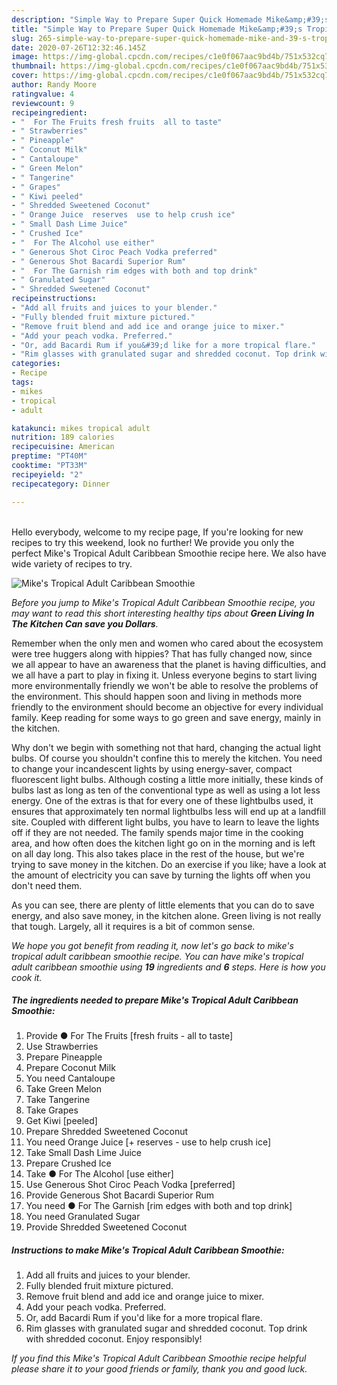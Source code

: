 ```yaml
---
description: "Simple Way to Prepare Super Quick Homemade Mike&amp;#39;s Tropical Adult Caribbean Smoothie"
title: "Simple Way to Prepare Super Quick Homemade Mike&amp;#39;s Tropical Adult Caribbean Smoothie"
slug: 265-simple-way-to-prepare-super-quick-homemade-mike-and-39-s-tropical-adult-caribbean-smoothie
date: 2020-07-26T12:32:46.145Z
image: https://img-global.cpcdn.com/recipes/c1e0f067aac9bd4b/751x532cq70/mikes-tropical-adult-caribbean-smoothie-recipe-main-photo.jpg
thumbnail: https://img-global.cpcdn.com/recipes/c1e0f067aac9bd4b/751x532cq70/mikes-tropical-adult-caribbean-smoothie-recipe-main-photo.jpg
cover: https://img-global.cpcdn.com/recipes/c1e0f067aac9bd4b/751x532cq70/mikes-tropical-adult-caribbean-smoothie-recipe-main-photo.jpg
author: Randy Moore
ratingvalue: 4
reviewcount: 9
recipeingredient:
- "  For The Fruits fresh fruits  all to taste"
- " Strawberries"
- " Pineapple"
- " Coconut Milk"
- " Cantaloupe"
- " Green Melon"
- " Tangerine"
- " Grapes"
- " Kiwi peeled"
- " Shredded Sweetened Coconut"
- " Orange Juice  reserves  use to help crush ice"
- " Small Dash Lime Juice"
- " Crushed Ice"
- "  For The Alcohol use either"
- " Generous Shot Ciroc Peach Vodka preferred"
- " Generous Shot Bacardi Superior Rum"
- "  For The Garnish rim edges with both and top drink"
- " Granulated Sugar"
- " Shredded Sweetened Coconut"
recipeinstructions:
- "Add all fruits and juices to your blender."
- "Fully blended fruit mixture pictured."
- "Remove fruit blend and add ice and orange juice to mixer."
- "Add your peach vodka. Preferred."
- "Or, add Bacardi Rum if you&#39;d like for a more tropical flare."
- "Rim glasses with granulated sugar and shredded coconut. Top drink with shredded coconut. Enjoy responsibly!"
categories:
- Recipe
tags:
- mikes
- tropical
- adult

katakunci: mikes tropical adult 
nutrition: 189 calories
recipecuisine: American
preptime: "PT40M"
cooktime: "PT33M"
recipeyield: "2"
recipecategory: Dinner

---
```

<br>
Hello everybody, welcome to my recipe page, If you're looking for new recipes to try this weekend, look no further! We provide you only the perfect Mike&#39;s Tropical Adult Caribbean Smoothie recipe here. We also have wide variety of recipes to try.
<br>


![Mike&#39;s Tropical Adult Caribbean Smoothie](https://img-global.cpcdn.com/recipes/c1e0f067aac9bd4b/751x532cq70/mikes-tropical-adult-caribbean-smoothie-recipe-main-photo.jpg)

<i>Before you jump to Mike&#39;s Tropical Adult Caribbean Smoothie recipe, you may want to read this short interesting healthy tips about 
<strong>Green Living In The Kitchen Can save you Dollars</strong>.</i>
</br>

Remember when the only men and women who cared about the ecosystem were tree huggers along with hippies? That has fully changed now, since we all appear to have an awareness that the planet is having difficulties, and we all have a part to play in fixing it. Unless everyone begins to start living more environmentally friendly we won't be able to resolve the problems of the environment. This should happen soon and living in methods more friendly to the environment should become an objective for every individual family. Keep reading for some ways to go green and save energy, mainly in the kitchen.

Why don't we begin with something not that hard, changing the actual light bulbs. Of course you shouldn't confine this to merely the kitchen. You need to change your incandescent lights by using energy-saver, compact fluorescent light bulbs. Although costing a little more initially, these kinds of bulbs last as long as ten of the conventional type as well as using a lot less energy. One of the extras is that for every one of these lightbulbs used, it ensures that approximately ten normal lightbulbs less will end up at a landfill site. Coupled with different light bulbs, you have to learn to leave the lights off if they are not needed. The family spends major time in the cooking area, and how often does the kitchen light go on in the morning and is left on all day long. This also takes place in the rest of the house, but we're trying to save money in the kitchen. Do an exercise if you like; have a look at the amount of electricity you can save by turning the lights off when you don't need them.

As you can see, there are plenty of little elements that you can do to save energy, and also save money, in the kitchen alone. Green living is not really that tough. Largely, all it requires is a bit of common sense.


<i>We hope you got benefit from reading it, now let's go back to mike&#39;s tropical adult caribbean smoothie recipe. You can have mike&#39;s tropical adult caribbean smoothie using <strong>19</strong> ingredients and <strong>6</strong> steps. Here is how you cook it.
</i>

##### The ingredients needed to prepare Mike&#39;s Tropical Adult Caribbean Smoothie:

1. Provide  ● For The Fruits [fresh fruits - all to taste]
1. Use  Strawberries
1. Prepare  Pineapple
1. Prepare  Coconut Milk
1. You need  Cantaloupe
1. Take  Green Melon
1. Take  Tangerine
1. Take  Grapes
1. Get  Kiwi [peeled]
1. Prepare  Shredded Sweetened Coconut
1. You need  Orange Juice [+ reserves - use to help crush ice]
1. Take  Small Dash Lime Juice
1. Prepare  Crushed Ice
1. Take  ● For The Alcohol [use either]
1. Use  Generous Shot Ciroc Peach Vodka [preferred]
1. Provide  Generous Shot Bacardi Superior Rum
1. You need  ● For The Garnish [rim edges with both and top drink]
1. You need  Granulated Sugar
1. Provide  Shredded Sweetened Coconut


##### Instructions to make Mike&#39;s Tropical Adult Caribbean Smoothie:

1. Add all fruits and juices to your blender.
1. Fully blended fruit mixture pictured.
1. Remove fruit blend and add ice and orange juice to mixer.
1. Add your peach vodka. Preferred.
1. Or, add Bacardi Rum if you&#39;d like for a more tropical flare.
1. Rim glasses with granulated sugar and shredded coconut. Top drink with shredded coconut. Enjoy responsibly!


<i>If you find this Mike&#39;s Tropical Adult Caribbean Smoothie recipe helpful please share it to your good friends or family, thank you and good luck.</i>
